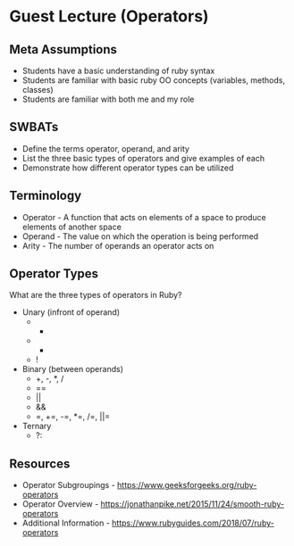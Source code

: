 # Guest Lecture (Operators)

## Meta Assumptions

* Students have a basic understanding of ruby syntax
* Students are familiar with basic ruby OO concepts (variables, methods, classes)
* Students are familiar with both me and my role

## SWBATs

* Define the terms operator, operand, and arity
* List the three basic types of operators and give examples of each
* Demonstrate how different operator types can be utilized


## Terminology

* Operator - A function that acts on elements of a space to produce elements of another space
* Operand - The value on which the operation is being performed
* Arity - The number of operands an operator acts on


## Operator Types

What are the three types of operators in Ruby?
* Unary (infront of operand)
  - -
  - +
  - !
* Binary (between operands)
  - +, -, *, /
  - ==
  - ||
  - &&
  - =, +=, -=, *=, /=, ||=
* Ternary
  - ?:

## Resources

- Operator Subgroupings - https://www.geeksforgeeks.org/ruby-operators
- Operator Overview - https://jonathanpike.net/2015/11/24/smooth-ruby-operators
- Additional Information - https://www.rubyguides.com/2018/07/ruby-operators
